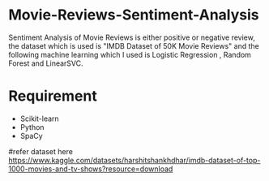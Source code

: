 # Movie-Reviews-Sentiment-Analysis
Sentiment Analysis of Movie Reviews is either positive or negative review, the dataset which is used is "IMDB Dataset of 50K Movie Reviews" and the following machine learning which I used is Logistic Regression , Random Forest and LinearSVC.



# Requirement
* Scikit-learn
* Python
* SpaCy

#refer dataset here
https://www.kaggle.com/datasets/harshitshankhdhar/imdb-dataset-of-top-1000-movies-and-tv-shows?resource=download
